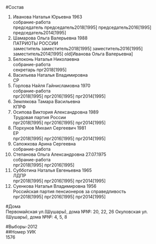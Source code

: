 #Состав  
1. Иванова Наталья Юрьевна 1963  
    собрание-работа  
    председатель председатель2018[1995] председатель2016[1995] председатель2014[1995]  
2. Шамарова Ольга Валерьевна 1988  
    ПАТРИОТЫ РОССИИ  
    заместитель заместитель2018[1995] заместитель2016[1995] заместитель2014[1995] old[Иванова Ольга Валерьевна]  
3. Белоконь Наталья Николаевна  
    собрание-работа  
    секретарь прг2018[1995]  
4. Васильева Наталья Владимировна  
    СР  
5. Горлова Найля Гайнисламовна 1970  
    собрание-работа  
    прг2018[1995] прг2016[1995] прг2014[1995]  
6. Землякова Тамара Васильевна  
    КПРФ  
7. Осипова Виктория Александровна 1989  
    Трудовая партия России  
    прг2018[1995] прг2016[1995] прг2014[1995]  
8. Порхунов Михаил Сергеевич 1981  
    ЕР  
    прг2018[1995] прг2016[1995] прг2014[1995]  
9. Сапожкова Арина Сергеевна  
    собрание-работа  
10. Степанова Ольга Александровна 27.07.1975  
    собрание-работа  
    прг2018[1995] прг2016[1995]  
11. Субботина Наталья Евгеньевна 1965  
    ЛДПР  
    прг2018[1995] прг2016[1995] прг2014[1995]  
12. Суенкова Наталья Владимировна 1956  
    Российская партия пенсионеров за справедливость  
    прг2018[1995] прг2016[1995] прг2014[1995]  
  
#Дома  
Первомайская ул.(Шушары), дома №№: 20, 22, 26 Окуловская ул.(Шушары), дома №№: 4, 5, 8  
  
#Выборы-2012  
##Номер УИК  
1576  
